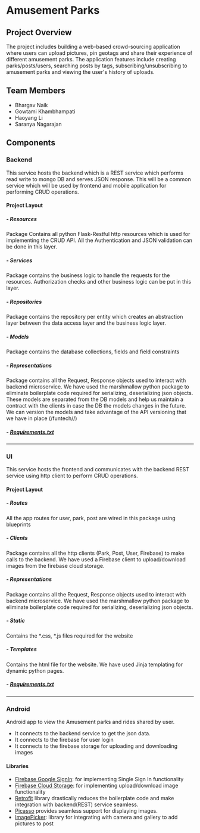 # Amusement Parks
## Project Overview 
The project includes building a web-based crowd-sourcing application where users can upload pictures, pin geotags and share their experience of different amusement parks. The application features include creating parks/posts/users, searching posts by tags, subscribing/unsubscribing to amusement parks and viewing the user's history of uploads.

## Team Members
- Bhargav Naik
- Gowtami Khambhampati
- Haoyang Li
- Saranya Nagarajan

## Components

### Backend
This service hosts the backend which is a REST service which performs read write to mongo DB and serves JSON response. This will be a common service which will be used by frontend and mobile application for performing CRUD operations.

#### Project Layout

#####  - Resources
Package Contains all python Flask-Restful http resources which is used for implementing the CRUD API. All the Authentication and JSON validation can be done in this layer.

##### - Services
Package contains the business logic to handle the requests for the resources. Authorization checks and other business logic can be put in this layer.

##### - Repositories
Package contains the repository per entity which creates an abstraction layer between the data access layer and the business logic layer.

##### - Models
Package contains the database collections, fields and field constraints

##### - Representations
Package contains all the Request, Response objects used to interact with backend microservice. We have used the marshmallow python package to eliminate boilerplate code required for serializing, deserializing json objects. These models are separated from the DB models and help us maintain a contract with the clients in case the DB the models changes in the future. We can version the models and take advantage of the API versioning that we have in place (/funtech/<version>/<resource>)

##### - [Requirements.txt]( https://github.com/APAD-Summer2020/Team4/blob/master/backend/app/requirements.txt ) 

---

### UI
This service hosts the frontend and communicates with the backend REST service using http client to perform CRUD operations.

#### Project Layout
##### - Routes
All the app routes for user, park, post are wired in this package using blueprints

##### - Clients
Package contains all the http clients (Park, Post, User, Firebase) to make calls to the backend. We have used a Firebase client to upload/download images from the firebase cloud storage.

##### - Representations
Package contains all the Request, Response objects used to interact with backend microservice. We have used the marshmallow python package to eliminate boilerplate code required for serializing, deserializing json objects.

##### - Static
Contains the *.css, *.js  files required for the website

##### - Templates
Contains the html file for the website. We have used Jinja templating for dynamic python pages.

##### - [Requirements.txt](https://github.com/APAD-Summer2020/Team4/blob/master/ui/app/requirements.txt) 

---

### Android
Android app to view the Amusement parks and rides shared by user. 
- It connects to the backend service to get the json data.
- It connects to the firebase for user login
- It connects to the firebase storage for uploading and downloading images

#### Libraries
- [Firebase Google SignIn](https://firebase.google.com/docs/auth/android/google-signin): for implementing Single Sign In functionality
- [Firebase Cloud Storage](https://firebase.google.com/docs/storage/android/start): for implementing upload/download image functionality
- [Retrofit](https://square.github.io/retrofit/) library drastically reduces the boilerplate code and make integration with backend(REST) service seamless.
- [Picasso](https://square.github.io/picasso/)  provides seamless support for displaying images.
- [ImagePicker](https://github.com/esafirm/android-image-picker): library for integrating with camera and gallery to add pictures to post


 
